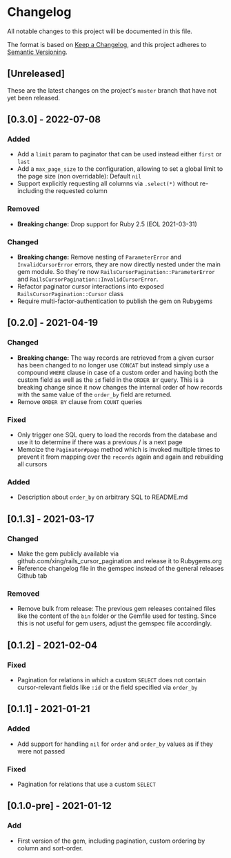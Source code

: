 # Changelog

All notable changes to this project will be documented in this file.

The format is based on [Keep a Changelog](https://keepachangelog.com/en/1.0.0/), and this project adheres to [Semantic Versioning](https://semver.org/spec/v2.0.0.html).

## [Unreleased]

These are the latest changes on the project's `master` branch that have not yet been released.

<!---
  If you submit a pull request for this gem, please add a summary of your changes here.
  This will ensure that they're also mentioned in the next release description.
  Follow the same format as previous releases by categorizing your feature into "Added", "Changed", "Deprecated", "Removed", "Fixed", or "Security".
--->

## [0.3.0] - 2022-07-08

### Added
- Add a `limit` param to paginator that can be used instead either `first` or `last`
- Add a `max_page_size` to the configuration, allowing to set a global limit to the page size (non overridable): Default `nil`
- Support explicitly requesting all columns via `.select(*)` without re-including the requested column

### Removed
- **Breaking change:** Drop support for Ruby 2.5 (EOL 2021-03-31)

### Changed
- **Breaking change:** Remove nesting of `ParameterError` and `InvalidCursorError` errors, they are now directly nested under the main gem module. So they're now `RailsCursorPagination::ParameterError` and `RailsCursorPagination::InvalidCursorError`.
- Refactor paginator cursor interactions into exposed `RailsCursorPagination::Cursor` class
- Require multi-factor-authentication to publish the gem on Rubygems

## [0.2.0] - 2021-04-19

### Changed
- **Breaking change:** The way records are retrieved from a given cursor has been changed to no longer use `CONCAT` but instead simply use a compound `WHERE` clause in case of a custom order and having both the custom field as well as the `id` field in the `ORDER BY` query. This is a breaking change since it now changes the internal order of how records with the same value of the `order_by` field are returned.
- Remove `ORDER BY` clause from `COUNT` queries
         
### Fixed
- Only trigger one SQL query to load the records from the database and use it to determine if there was a previous / is a next page
- Memoize the `Paginator#page` method which is invoked multiple times to prevent it from mapping over the `records` again and again and rebuilding all cursors

### Added
- Description about `order_by` on arbitrary SQL to README.md

## [0.1.3] - 2021-03-17

### Changed
- Make the gem publicly available via github.com/xing/rails_cursor_pagination and release it to Rubygems.org
- Reference changelog file in the gemspec instead of the general releases Github tab

### Removed
- Remove bulk from release: The previous gem releases contained files like the content of the `bin` folder or the Gemfile used for testing. Since this is not useful for gem users, adjust the gemspec file accordingly.

## [0.1.2] - 2021-02-04

### Fixed
- Pagination for relations in which a custom `SELECT` does not contain cursor-relevant fields like `:id` or the field specified via `order_by`

## [0.1.1] - 2021-01-21 

### Added
- Add support for handling `nil` for `order` and `order_by` values as if they were not passed

### Fixed
- Pagination for relations that use a custom `SELECT`

## [0.1.0-pre] - 2021-01-12

### Add
- First version of the gem, including pagination, custom ordering by column and sort-order.
